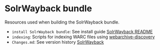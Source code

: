 # SolrWayback bundle

Resources used when building the SolrWayback bundle.

- `install SolrWayback bundle`: See install guide [SolrWayback README](https://github.com/netarchivesuite/solrwayback/blob/master/README.md/)
- `indexing`: Scripts for indexing WARC files using [webarchive-discovery](https://github.com/ukwa/webarchive-discovery/)
- `Changes.md`: See version history [SolrWayback](https://github.com/netarchivesuite/solrwayback/blob/master/CHANGES.md/)
